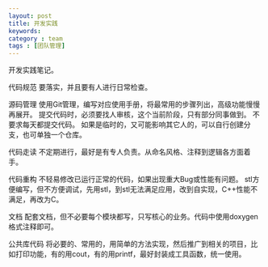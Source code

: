 ```yaml
---
layout: post
title: 开发实践
keywords: 
category : team
tags : [团队管理]
---
```

开发实践笔记。

<!-- more -->

代码规范
要落实，并且要有人进行日常检查。

源码管理
使用Git管理，编写对应使用手册，将最常用的步骤列出，高级功能慢慢再展开。
提交代码时，必须要找人审核，这个当前阶段，只有部分同事做到。
不要求每天都提交代码。
如果是临时的，又可能影响其它人的，可以自行创建分支，也可单独一个仓库。

代码走读
不定期进行，最好是有专人负责。从命名风格、注释到逻辑各方面着手。

代码重构
不轻易修改已运行正常的代码，如果出现重大Bug或性能有问题。
stl方便编写，但不方便调试，先用stl，到stl无法满足应用，改到自实现，C++性能不满足，再改为C。

文档
配套文档，但不必要每个模块都写，只写核心的业务。代码中使用doxygen格式注释即可。

公共库代码
将必要的、常用的，用简单的方法实现，然后推广到相关的项目，比如打印功能，有的用cout，有的用printf，最好封装成工具函数，统一使用。

